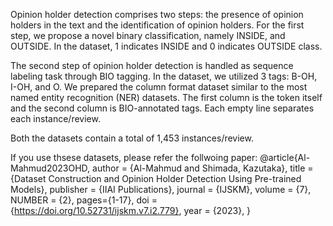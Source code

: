 Opinion holder detection comprises two steps: the presence of opinion holders
in the text and the identification of opinion holders. For the first step, we propose a novel
binary classification, namely INSIDE, and OUTSIDE. In the dataset, 1 indicates INSIDE and 0 indicates OUTSIDE class.

The second step of opinion holder detection is handled as sequence labeling task through BIO tagging. In the dataset, we utilized 3 tags: B-OH, I-OH, and O.
We prepared the column format dataset similar to the most named entity recognition (NER) datasets. The first column is the token itself and the second column is BIO-annotated tags. Each empty line separates each instance/review.

Both the datasets contain a total of 1,453 instances/review.

If you use thsese datasets, please refer the follwoing paper:
@article{Al-Mahmud2023OHD,
author    = {Al-Mahmud and Shimada, Kazutaka},
title     = {Dataset Construction and Opinion Holder Detection Using Pre-trained Models},
publisher = {IIAI Publications},
journal   = {IJSKM},
volume    = {7},
NUMBER = {2},
pages={1-17},
doi       = {https://doi.org/10.52731/ijskm.v7.i2.779},
year      = {2023},
}
